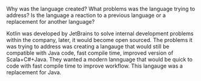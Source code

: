 Why was the language created?
What problems was the language trying to address?
Is the language a reaction to a previous language or a replacement for another language?


Kotlin was developed by JetBrains to solve internal development problems within the company, later, it would become open sourced. The problems it was trying to address was creating a langauge that would still be compatible with Java code, fast compile time, improved version of Scala+C#+Java. They wanted a modern lannguage that would be quick to code with fast compile time to improve workflow. This langauge was a replacement for Java. 